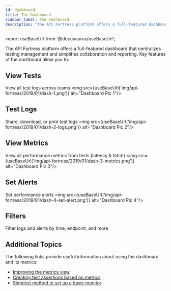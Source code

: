 ```yaml
---
id: dashboard
title: The Dashboard
sidebar_label: The Dashboard
description: "The API Fortress platform offers a full-featured dashboard that centralizes testing management and simplifies collaboration and reporting. Key features of the dashboard allow you to: View all test logs across teams Share, download, or print test logs View all performance metrics from tests (latency & fetch) Set performance alerts Filter logs and alerts by time, endpoint."
---
```


import useBaseUrl from '@docusaurus/useBaseUrl';


The API Fortress platform offers a full-featured dashboard that centralizes testing management and simplifies collaboration and reporting. Key features of the dashboard allow you to:

## View Tests

View all test logs across teams
  <img src={useBaseUrl('img/api-fortress/2019/01/dash-1.png')} alt="Dashboard Pic 1"/>

## Test Logs

Share, download, or print test logs
  <img src={useBaseUrl('img/api-fortress/2019/01/dash-2-logs.png')} alt="Dashboard Pic 2"/>

## View Metrics

View all performance metrics from tests (latency & fetch)
  <img src={useBaseUrl('img/api-fortress/2019/01/dash-3-metrics.png')} alt="Dashboard Pic 3"/>

## Set Alerts

Set performance alerts
  <img src={useBaseUrl('img/api-fortress/2019/01/dash-4-set-alert.png')} alt="Dashboard Pic 4"/>

## Filters

Filter logs and alerts by time, endpoint, and more

## Additional Topics

The following links provide useful information about using the dashboard and its metrics:

- [Improving the metrics view](/api-testing/mark2/learn-more/improving-your-metrics)
- [Creating test assertions based on metrics](/api-testing/mark2/how-to/assertions-for-metrics-performance/)
- [Simplest method to set up a basic monitor](/api-testing/mark2/quick-start/easy-monitoring/)